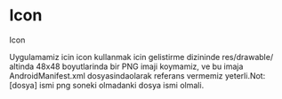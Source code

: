 # Icon


Icon



Uygulamamiz icin icon kullanmak icin gelistirme dizininde res/drawable/ altinda 48x48 boyutlarinda bir PNG imaji koymamiz, ve bu imaja AndroidManifest.xml dosyasinda<application android:label="@string/app_name" android:icon="@drawable/[dosya]">olarak referans vermemiz yeterli.Not: [dosya] ismi png soneki olmadanki dosya ismi olmali.




